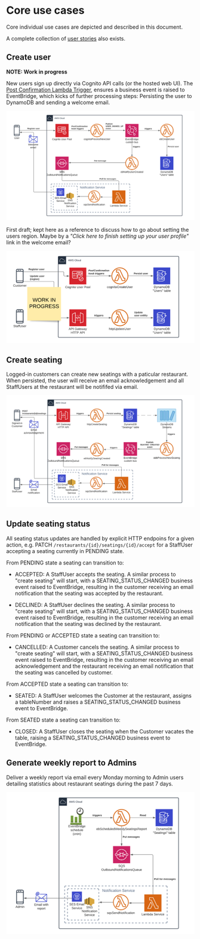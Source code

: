 # Core use cases

Core individual use cases are depicted and described in this document.

A complete collection of [user stories](./user-stories.md) also exists.

## Create user

**NOTE: Work in progress**

New users sign up directly via Cognito API calls (or the hosted web UI). The [Post Confirmation Lambda Trigger](https://docs.aws.amazon.com/cognito/latest/developerguide/user-pool-lambda-post-confirmation.html), ensures a business event is raised to EventBridge, which kicks of further processing steps: Persisting the user to DynamoDB and sending a welcome email.

![](./img/use-case-create-user.png)

First draft; kept here as a reference to discuss how to go about setting the users region. Maybe by a _"Click here to finish setting up your user profile"_ link in the welcome email?

![](./img/use-case-create-user-wip.png)

## Create seating

Logged-in customers can create new seatings with a paticular restaurant. When persisted, the user will receive an email acknowledgement and all StaffUsers at the restaurant will be notififed via email.

![](./img/use-case-create-seating.png)

## Update seating status

All seating status updates are handled by explicit HTTP endpoins for a given action, e.g. PATCH `/restaurants/{id}/seatings/{id}/accept` for a StaffUser accepting a seating currently in PENDING state.

From PENDING state a seating can transition to:

- ACCEPTED: A StaffUser accepts the seating. A similar process to "create seating" will start, with a SEATING_STATUS_CHANGED business event raised to EventBridge, resulting in the customer receiving an email notification that the seating was accepted by the restaurant.

- DECLINED: A StaffUser declines the seating. A similar process to "create seating" will start, with a SEATING_STATUS_CHANGED business event raised to EventBridge, resulting in the customer receiving an email notification that the seating was declined by the restaurant.

From PENDING or ACCEPTED state a seating can transition to:

- CANCELLED: A Customer cancels the seating. A similar process to "create seating" will start, with a SEATING_STATUS_CHANGED business event raised to EventBridge, resulting in the customer receiving an email acknowledgement and the restaurant receiving an email notification that the seating was cancelled by customer.

From ACCEPTED state a seating can transition to:

- SEATED: A StaffUser welcomes the Customer at the restaurant, assigns a tableNumber and raises a SEATING_STATUS_CHANGED business event to EventBridge.

From SEATED state a seating can transition to:

- CLOSED: A StaffUser closes the seating when the Customer vacates the table, raising a SEATING_STATUS_CHANGED business event to EventBridge.

## Generate weekly report to Admins

Deliver a weekly report via email every Monday morning to Admin users detailing statistics about restaurant seatings during the past 7 days.

![](./img/use-case-report-weekly-seatings.png)
